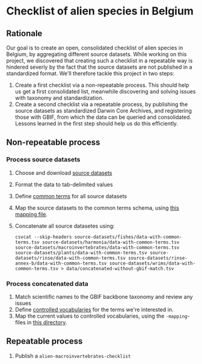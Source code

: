 # Checklist of alien species in Belgium

## Rationale

Our goal is to create an open, consolidated checklist of alien species in Belgium, by aggregating different source datasets. While working on this project, we discovered that creating such a checklist in a repeatable way is hindered severly by the fact that the source datasets are not published in a standardized format. We'll therefore tackle this project in two steps:

1. Create a first checklist via a non-repeatable process. This should help us get a first consolidated list, meanwhile discovering and solving issues with taxonomy and standardization.
2. Create a second checklist via a repeatable process, by publishing the source datasets as standardized Darwin Core Archives, and registering those with GBIF, from which the data can be queried and consolidated. Lessons learned in the first step should help us do this efficiently.

## Non-repeatable process

### Process source datasets

1. Choose and download [source datasets](source-datasets)
2. Format the data to tab-delimited values
3. Define [common terms](vocabularies/common-terms.tsv) for all source datasets
4. Map the source datasets to the common terms schema, using [this mapping file](vocabularies/common-terms-mapping.tsv).
5. Concatenate all source datasetes using:

    ```shell
    csvcat --skip-headers source-datasets/fishes/data-with-common-terms.tsv source-datasets/harmonia/data-with-common-terms.tsv source-datasets/macroinvertebrates/data-with-common-terms.tsv source-datasets/plants/data-with-common-terms.tsv source-datasets/rinse/data-with-common-terms.tsv source-datasets/rinse-annex-b/data-with-common-terms.tsv source-datasets/wrims/data-with-common-terms.tsv > data/concatenated-without-gbif-match.tsv
    ```

### Process concatenated data

1. Match scientific names to the GBIF backbone taxonomy and review any issues
2. Define [controlled vocabularies](vocabularies) for the terms we're interested in.
3. Map the current values to controlled vocabularies, using the `-mapping`-files in [this directory](vocabularies).

## Repeatable process

1. Publish a `alien-macroinvertebrates-checklist`
